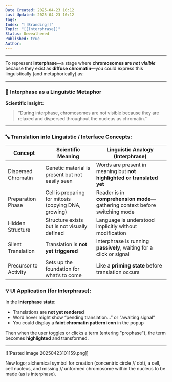 ```yaml
---
Date Created: 2025-04-23 10:12
Last Updated: 2025-04-23 10:12
tags: 
Index: "[[Branding]]"
Topic: "[[Interphrase]]"
Status: Unweathered
Published: true
Author:
---
```

---

To represent **interphase**—a stage where **chromosomes are _not visible_** because they exist as **diffuse chromatin**—you could express this linguistically (and metaphorically) as:

---

### 🧬 Interphase as a Linguistic Metaphor

**Scientific Insight:**

> “During interphase, chromosomes are not visible because they are relaxed and dispersed throughout the nucleus as chromatin.”

---

### 🔤 Translation into Linguistic / Interface Concepts:

|Concept|Scientific Meaning|Linguistic Analogy (Interphrase)|
|---|---|---|
|Dispersed Chromatin|Genetic material is present but not easily seen|Words are present in meaning but **not highlighted or translated yet**|
|Preparation Phase|Cell is preparing for mitosis (copying DNA, growing)|Reader is in **comprehension mode**—gathering context before switching mode|
|Hidden Structure|Structure exists but is not visually defined|Language is understood implicitly without modification|
|Silent Translation|Translation is **not yet triggered**|Interphrase is running **passively**, waiting for a click or signal|
|Precursor to Activity|Sets up the foundation for what’s to come|Like a **priming state** before translation occurs|

### 💡 UI Application (for Interphrase):

In the **Interphase state**:

- Translations are **not yet rendered**
- Word hover might show “pending translation…” or “awaiting signal”
- You could display a **faint chromatin pattern icon** in the popup

Then when the user toggles or clicks a term (entering "prophase"), the term becomes **highlighted** and transformed.

---


![[Pasted image 20250423101159.png]]

New logo; alchemical symbol for creation (concentric circle // dot), a cell, cell nucleus, and missing // unformed chromosome within the nucleus to be made (as is interphase).